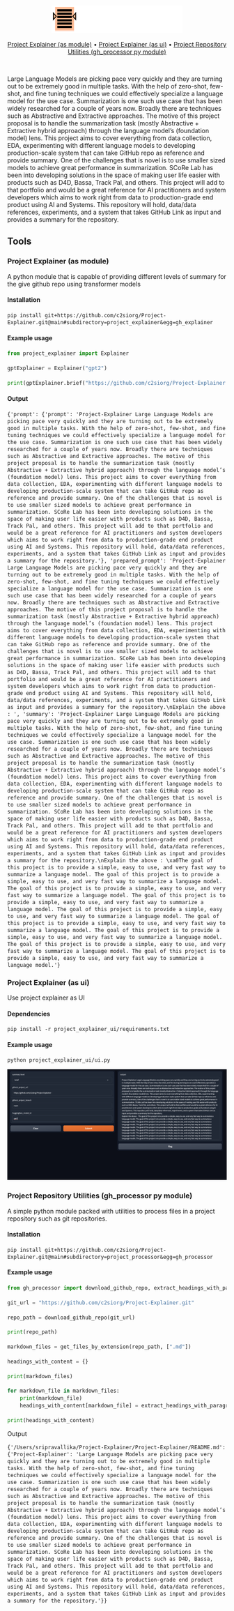 <div align="center">
  <img alt="project explainer" src="static/logos/logo.svg" width=300>

[Project Explainer (as module)](#project-explainer-as-module) •
[Project Explainer (as ui)](#project-explainer-as-ui) •
[Project Repository Utilities (gh_processor py module)](#project-repository-utilities-gh_processor-py-module)
</div>

<br/>

Large Language Models are picking pace very quickly and they are turning out to be extremely good in multiple tasks. With the help of zero-shot, few-shot, and fine tuning techniques we could effectively specialize a language model for the use case. Summarization is one such use case that has been widely researched for a couple of years now. Broadly there are techniques such as Abstractive and Extractive approaches. The motive of this project proposal is to handle the summarization task (mostly Abstractive + Extractive hybrid approach) through the language model’s (foundation model) lens. This project aims to cover everything from data collection, EDA, experimenting with different language models to developing production-scale system that can take GitHub repo as reference and provide summary. One of the challenges that is novel is to use smaller sized models to achieve great performance in summarization. SCoRe Lab has been into developing solutions in the space of making user life easier with products such as D4D, Bassa, Track Pal, and others. This project will add to that portfolio and would be a great reference for AI practitioners and system developers which aims to work right from data to production-grade end product using AI and Systems. This repository will hold, data/data references, experiments, and a system that takes GitHub Link as input and provides a summary for the repository.


## Tools

### Project Explainer (as module)

A python module that is capable of providing different levels of summary for the give github repo using transformer models

#### Installation

```
pip install git+https://github.com/c2siorg/Project-Explainer.git@main#subdirectory=project_explainer&egg=gh_explainer
```

#### Example usage

```python
from project_explainer import Explainer

gptExplainer = Explainer("gpt2")

print(gptExplainer.brief("https://github.com/c2siorg/Project-Explainer.git"))
```

#### Output

```
{'prompt': {'prompt': 'Project-Explainer Large Language Models are picking pace very quickly and they are turning out to be extremely good in multiple tasks. With the help of zero-shot, few-shot, and fine tuning techniques we could effectively specialize a language model for the use case. Summarization is one such use case that has been widely researched for a couple of years now. Broadly there are techniques such as Abstractive and Extractive approaches. The motive of this project proposal is to handle the summarization task (mostly Abstractive + Extractive hybrid approach) through the language model’s (foundation model) lens. This project aims to cover everything from data collection, EDA, experimenting with different language models to developing production-scale system that can take GitHub repo as reference and provide summary. One of the challenges that is novel is to use smaller sized models to achieve great performance in summarization. SCoRe Lab has been into developing solutions in the space of making user life easier with products such as D4D, Bassa, Track Pal, and others. This project will add to that portfolio and would be a great reference for AI practitioners and system developers which aims to work right from data to production-grade end product using AI and Systems. This repository will hold, data/data references, experiments, and a system that takes GitHub Link as input and provides a summary for the repository.'}, 'prepared_prompt': 'Project-Explainer Large Language Models are picking pace very quickly and they are turning out to be extremely good in multiple tasks. With the help of zero-shot, few-shot, and fine tuning techniques we could effectively specialize a language model for the use case. Summarization is one such use case that has been widely researched for a couple of years now. Broadly there are techniques such as Abstractive and Extractive approaches. The motive of this project proposal is to handle the summarization task (mostly Abstractive + Extractive hybrid approach) through the language model’s (foundation model) lens. This project aims to cover everything from data collection, EDA, experimenting with different language models to developing production-scale system that can take GitHub repo as reference and provide summary. One of the challenges that is novel is to use smaller sized models to achieve great performance in summarization. SCoRe Lab has been into developing solutions in the space of making user life easier with products such as D4D, Bassa, Track Pal, and others. This project will add to that portfolio and would be a great reference for AI practitioners and system developers which aims to work right from data to production-grade end product using AI and Systems. This repository will hold, data/data references, experiments, and a system that takes GitHub Link as input and provides a summary for the repository.\nExplain the above : ', 'summary': 'Project-Explainer Large Language Models are picking pace very quickly and they are turning out to be extremely good in multiple tasks. With the help of zero-shot, few-shot, and fine tuning techniques we could effectively specialize a language model for the use case. Summarization is one such use case that has been widely researched for a couple of years now. Broadly there are techniques such as Abstractive and Extractive approaches. The motive of this project proposal is to handle the summarization task (mostly Abstractive + Extractive hybrid approach) through the language model’s (foundation model) lens. This project aims to cover everything from data collection, EDA, experimenting with different language models to developing production-scale system that can take GitHub repo as reference and provide summary. One of the challenges that is novel is to use smaller sized models to achieve great performance in summarization. SCoRe Lab has been into developing solutions in the space of making user life easier with products such as D4D, Bassa, Track Pal, and others. This project will add to that portfolio and would be a great reference for AI practitioners and system developers which aims to work right from data to production-grade end product using AI and Systems. This repository will hold, data/data references, experiments, and a system that takes GitHub Link as input and provides a summary for the repository.\nExplain the above : \xa0The goal of this project is to provide a simple, easy to use, and very fast way to summarize a language model. The goal of this project is to provide a simple, easy to use, and very fast way to summarize a language model. The goal of this project is to provide a simple, easy to use, and very fast way to summarize a language model. The goal of this project is to provide a simple, easy to use, and very fast way to summarize a language model. The goal of this project is to provide a simple, easy to use, and very fast way to summarize a language model. The goal of this project is to provide a simple, easy to use, and very fast way to summarize a language model. The goal of this project is to provide a simple, easy to use, and very fast way to summarize a language model. The goal of this project is to provide a simple, easy to use, and very fast way to summarize a language model. The goal of this project is to provide a simple, easy to use, and very fast way to summarize a language model.'}
```

### Project Explainer (as ui)

Use project explainer as UI

#### Dependencies

```
pip install -r project_explainer_ui/requirements.txt
```

#### Example usage

```
python project_explainer_ui/ui.py
```

![](static/ui.png)


### Project Repository Utilities (gh_processor py module)

A simple python module packed with utilities to process files in a project repository such as git repositories.

#### Installation

```
pip install git+https://github.com/c2siorg/Project-Explainer.git@main#subdirectory=project_processor&egg=gh_processor
```

#### Example usage

```python
from gh_processor import download_github_repo, extract_headings_with_paragraphs_from_markdown, get_files_by_extension

git_url = "https://github.com/c2siorg/Project-Explainer.git"

repo_path = download_github_repo(git_url)

print(repo_path)

markdown_files = get_files_by_extension(repo_path, [".md"])

headings_with_content = {}

print(markdown_files)

for markdown_file in markdown_files:
    print(markdown_file)
    headings_with_content[markdown_file] = extract_headings_with_paragraphs_from_markdown(markdown_file)

print(headings_with_content)
```

Output

```
{'/Users/sripravallika/Project-Explainer/Project-Explainer/README.md': {'Project-Explainer': 'Large Language Models are picking pace very quickly and they are turning out to be extremely good in multiple tasks. With the help of zero-shot, few-shot, and fine tuning techniques we could effectively specialize a language model for the use case. Summarization is one such use case that has been widely researched for a couple of years now. Broadly there are techniques such as Abstractive and Extractive approaches. The motive of this project proposal is to handle the summarization task (mostly Abstractive + Extractive hybrid approach) through the language model’s (foundation model) lens. This project aims to cover everything from data collection, EDA, experimenting with different language models to developing production-scale system that can take GitHub repo as reference and provide summary. One of the challenges that is novel is to use smaller sized models to achieve great performance in summarization. SCoRe Lab has been into developing solutions in the space of making user life easier with products such as D4D, Bassa, Track Pal, and others. This project will add to that portfolio and would be a great reference for AI practitioners and system developers which aims to work right from data to production-grade end product using AI and Systems. This repository will hold, data/data references, experiments, and a system that takes GitHub Link as input and provides a summary for the repository.'}}
```
